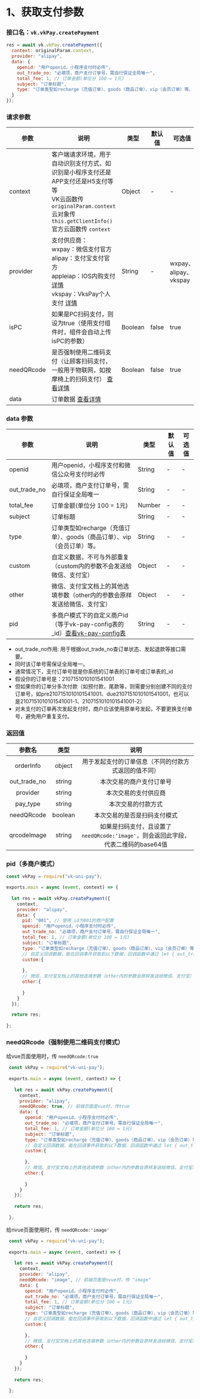 # 1、获取支付参数

### 接口名：`vk.vkPay.createPayment`

```js
res = await vk.vkPay.createPayment({
  context: originalParam.context,
  provider: "alipay",
  data: {
    openid: "用户openid，小程序支付时必传",
    out_trade_no: "必填项，商户支付订单号，需自行保证全局唯一",
    total_fee: 1, // 订单金额(单位分 100 = 1元)
    subject: "订单标题",
    type: "订单类型如recharge（充值订单）、goods（商品订单）、vip（会员订单）等。"
  }
});

```
 
### 请求参数

| 参数			| 说明																																																																																												| 类型		| 默认值| 可选值								|
|-------		|-----------																																																																																									|---------|-------|-------								|
| context		|  客户端请求环境，用于自动识别支付方式，如识别是小程序支付还是APP支付还是H5支付等等 <br/>VK云函数传 `originalParam.context` <br/>云对象传 `this.getClientInfo()` <br/>官方云函数传 `context`	| Object	| -			| -											|
| provider	|  支付供应商：<br/>wxpay：微信支付官方 <br/>alipay：支付宝支付官方 <br/>appleiap：IOS内购支付 [详情](https://vkdoc.fsq.pub/vk-uni-pay/iosiap.html) <br/>vkspay：VksPay个人支付	[详情](https://vkdoc.fsq.pub/vk-uni-pay/vkspay.html)																																															| String	| -			| wxpay、alipay、vkspay	|
| isPC			|  如果是PC扫码支付，则设为true（使用支付组件时，组件会自动上传isPC的参数）																																																										| Boolean	| false	| true									|
| needQRcode|  是否强制使用二维码支付（让顾客扫码支付，一般用于物联网，如按摩椅上的扫码支付） [查看详情](#needqrcode-强制使用二维码支付模式)																															| Boolean	| false	| true									|
| data			|  订单数据 [查看详情](#data-参数)				

### data 参数

| 参数   | 说明       | 类型    | 默认值  | 可选值 |
|------- |-----------|---------|-------|-------|
| openid    |   用户openid，小程序支付和微信公众号支付时必传    | String  | -    | - |
| out_trade_no  |   必填项，商户支付订单号，需自行保证全局唯一    | String  | -    | -  |
| total_fee  |   订单金额(单位分 100 = 1元)    | Number  | -    | -  |
| subject  |   订单标题    | String  | -    | -  |
| type  |   订单类型如recharge（充值订单）、goods（商品订单）、vip（会员订单）等。    | String  | -    | -  |
| custom  |   自定义数据，不可与外部重复（custom内的参数不会发送给微信、支付宝）    | Object  | -    | -  |
| other  |   微信、支付宝文档上的其他选填参数（other内的参数会原样发送给微信、支付宝）    | Object  | -    | -  |
| pid  |  多商户模式下的自定义商户id（等于vk-pay-config表的_id）[查看vk-pay-config表](https://vkdoc.fsq.pub/vk-uni-pay/db/vk-pay-config.html)   | String  | -    | -  |

 * out_trade_no作用: 用于根据out_trade_no查订单状态、发起退款等接口需要。
 * 同时该订单号需保证全局唯一。
 * 通常情况下，支付订单号就是你系统的订单表的订单号或订单表的_id 
 * 假设你的订单号是：2107151010101541001
 * 但如果你的订单分多次付款（如预付款，尾款等，则需要分别创建不同的支付订单号，如pre2107151010101541001、due2107151010101541001，也可以是2107151010101541001-1、2107151010101541001-2）
 * 对未支付的订单再次发起支付时，商户应该使用原单号发起，不要更换支付单号，避免用户重复支付。

### 返回值

|参数名				|类型		|说明																																								|
|:-:					|:-:		|:-:																																								|
|orderInfo		|object	|用于发起支付的订单信息（不同的付款方式返回的值不同）																|
|out_trade_no	|string	|本次交易的商户支付订单号																														|
|provider			|string	|本次交易的支付供应商																																|
|pay_type			|string	|本次交易的付款方式																																	|
|needQRcode		|boolean|本次交易的是否是扫码支付模式																												|
|qrcodeImage	|string	|如果是扫码支付，且设置了`needQRcode:'image'`，则会返回此字段，代表二维码的base64值	|

### pid（多商户模式）

```js
const vkPay = require("vk-uni-pay");

exports.main = async (event, context) => {
  
  let res = await vkPay.createPayment({
    context,
    provider: "alipay",
    data: {
      pid: "001", // 使用_id为001的商户配置
      openid: "用户openid，小程序支付时必传",
      out_trade_no: "必填项，商户支付订单号，需自行保证全局唯一",
      total_fee: 1, // 订单金额(单位分 100 = 1元)
      subject: "订单标题",
      type: "订单类型如recharge（充值订单）、goods（商品订单）、vip（会员订单）等。", // 此处type的值如果是goods，则回调时就会执行 pay-notify 目录下的 goods.js 内的逻辑
      // 自定义回调数据，能在回调事件获取到以下数据，回调函数中通过 let { out_trade_no, user_id, recharge_balance } = data;方式获取（不可与data内的一级属性名重复）
      custom:{
        
      },
      // 微信、支付宝文档上的其他选填参数（other内的参数会原样发送给微信、支付宝）
      other:{
      
      }
    }
  });

  return res;
  
};
```
 
### needQRcode（强制使用二维码支付模式）

给vue页面使用时，传 `needQRcode:true`
 
```js
 const vkPay = require("vk-uni-pay");
 
 exports.main = async (event, context) => {
   
   let res = await vkPay.createPayment({
     context,
     provider: "alipay",
     needQRcode: true, // 前端页面是vue时，传true
     data: {
       openid: "用户openid，小程序支付时必传",
       out_trade_no: "必填项，商户支付订单号，需自行保证全局唯一",
       total_fee: 1, // 订单金额(单位分 100 = 1元)
       subject: "订单标题",
       type: "订单类型如recharge（充值订单）、goods（商品订单）、vip（会员订单）等。", // 此处type的值如果是goods，则回调时就会执行 pay-notify 目录下的 goods.js 内的逻辑
       // 自定义回调数据，能在回调事件获取到以下数据，回调函数中通过 let { out_trade_no, user_id, recharge_balance } = data;方式获取（不可与data内的一级属性名重复）
       custom:{
         
       },
       // 微信、支付宝文档上的其他选填参数（other内的参数会原样发送给微信、支付宝）
       other:{
       
       }
     }
   });
 
   return res;
   
 };
```
 
给nvue页面使用时，传 `needQRcode:'image'`

```js
 const vkPay = require("vk-uni-pay");
 
 exports.main = async (event, context) => {
   
   let res = await vkPay.createPayment({
     context,
     provider: "alipay",
     needQRcode: "image", // 前端页面是nvue时，传 "image"
     data: {
       openid: "用户openid，小程序支付时必传",
       out_trade_no: "必填项，商户支付订单号，需自行保证全局唯一",
       total_fee: 1, // 订单金额(单位分 100 = 1元)
       subject: "订单标题",
       type: "订单类型如recharge（充值订单）、goods（商品订单）、vip（会员订单）等。", // 此处type的值如果是goods，则回调时就会执行 pay-notify 目录下的 goods.js 内的逻辑
       // 自定义回调数据，能在回调事件获取到以下数据，回调函数中通过 let { out_trade_no, user_id, recharge_balance } = data;方式获取（不可与data内的一级属性名重复）
       custom:{
         
       },
       // 微信、支付宝文档上的其他选填参数（other内的参数会原样发送给微信、支付宝）
       other:{
       
       }
     }
   });
 
   return res;
   
 };
```